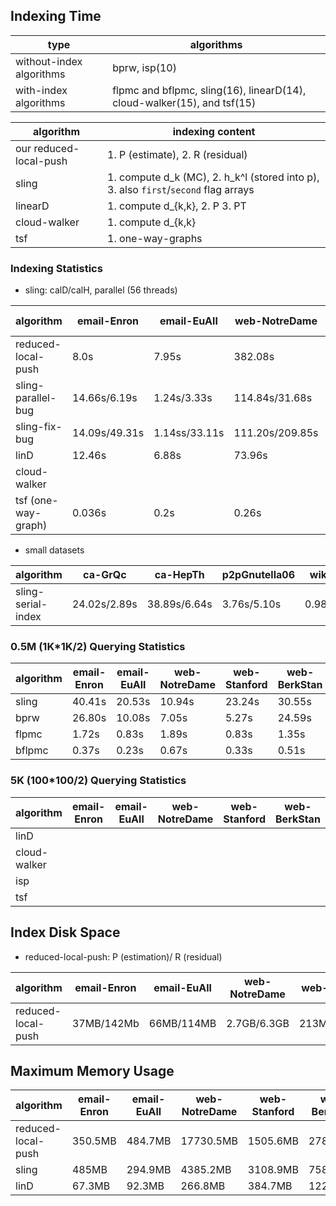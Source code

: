 ## Indexing Time

type | algorithms
--- | ---
without-index algorithms | bprw, isp(10) 
with-index algorithms | flpmc and bflpmc, sling(16), linearD(14), cloud-walker(15), and tsf(15)

algorithm | indexing content 
--- | ---
our reduced-local-push | 1. P (estimate), 2. R (residual)
sling | 1. compute d_k (MC), 2. h_k^l (stored into p), 3. also `first`/`second` flag arrays
linearD | 1. compute d_{k,k}, 2. P 3. PT 
cloud-walker | 1. compute d_{k,k}    
tsf | 1. one-way-graphs 

### Indexing Statistics

* sling: calD/calH, parallel (56 threads)

algorithm | email-Enron | email-EuAll | web-NotreDame | web-Stanford | web-BerkStan | web-Google | cit-Patents | soc-LiveJournal1
--- | --- | --- | --- | --- | --- | --- | --- | --- 
reduced-local-push      | 8.0s         | 7.95s       | 382.08s        | 167.06s          | 274.8s           | 31.60s         | 298.43s          | 1925.9s
sling-parallel-bug      | 14.66s/6.19s | 1.24s/3.33s | 114.84s/31.68s | 193.09s/25.27s   | 395.02s/70.75s   | 345.61s/48.90s | 190.49s/39.44s   | 1380.31s/670.6s
sling-fix-bug           | 14.09s/49.31s | 1.14ss/33.11s | 111.20s/209.85s | 200.63s/157.03s | 454.6s/420.8s | 300.94s/324.1s |     
linD                    | 12.46s       | 6.88s       | 73.96s         | 55.87s           | 133.2s           | 130.5s         | 187.3s           | 2640.19s 
cloud-walker            |
tsf (one-way-graph)     | 0.036s       | 0.2s        | 0.26s          | 0.22s            | 0.448s           | 0.655s         | 2.79s   | 4.225s

* small datasets

algorithm | ca-GrQc | ca-HepTh | p2pGnutella06| wiki-Vote | 
--- | --- | --- | --- | ---
sling-serial-index | 24.02s/2.89s | 38.89s/6.64s | 3.76s/5.10s | 0.98s/2.31s | 

### 0.5M (1K*1K/2) Querying Statistics

algorithm | email-Enron | email-EuAll | web-NotreDame | web-Stanford | web-BerkStan | web-Google | cit-Patents | soc-LiveJournal1
--- | --- | --- | --- | --- | --- | --- | --- | ---
sling   | 40.41s | 20.53s | 10.94s | 23.24s | 30.55s | 14.37s | 1.53s | 43.49s
bprw    | 26.80s | 10.08s | 7.05s  | 5.27s  | 24.59s | 7.83s  | 1.34s | 64.42s
flpmc   | 1.72s  | 0.83s  | 1.89s  | 0.83s  | 1.35s  | 0.76s  | 0.53s | 7.30s
bflpmc  | 0.37s  | 0.23s  | 0.67s  | 0.33s  | 0.51s  | 0.31s  | 0.25s | 0.98s

### 5K (100*100/2) Querying Statistics

algorithm | email-Enron | email-EuAll | web-NotreDame | web-Stanford | web-BerkStan | web-Google | cit-Patents | soc-LiveJournal1
--- | --- | --- | --- | --- | --- | --- | --- | ---
linD         |
cloud-walker | 
isp          |
tsf          | 

## Index Disk Space

* reduced-local-push: P (estimation)/ R (residual)

algorithm | email-Enron | email-EuAll | web-NotreDame | web-Stanford | web-BerkStan | web-Google | cit-Patents | soc-LiveJournal1
--- | --- | --- | --- | --- | --- | --- | --- | --- 
reduced-local-push  | 37MB/142Mb | 66MB/114MB | 2.7GB/6.3GB | 213MB/489MB | 361MB/930MB | 101MB/424MB | 455MB/6.0GB | 850MB/25GB 

## Maximum Memory Usage

algorithm | email-Enron | email-EuAll | web-NotreDame | web-Stanford | web-BerkStan | web-Google | cit-Patents | soc-LiveJournal1
--- | --- | --- | --- | --- | --- | --- | --- | --- 
reduced-local-push   | 350.5MB | 484.7MB | 17730.5MB | 1505.6MB | 2788.7MB | 1275.8MB | 11285.3MB | 41069.5MB
sling                | 485MB   | 294.9MB | 4385.2MB  | 3108.9MB | 7589.4MB | 7117.3MB | 
linD                 | 67.3MB  | 92.3MB  | 266.8MB   | 384.7MB  | 1227.3MB | 862.8MB  | 2839.6MB  | 11033.8MB